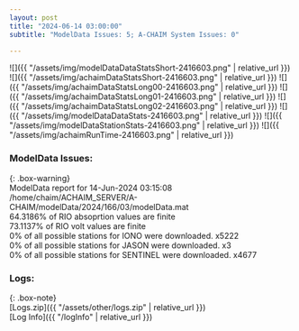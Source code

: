```yaml
---
layout: post
title: "2024-06-14 03:00:00"
subtitle: "ModelData Issues: 5; A-CHAIM System Issues: 0"

---
```


![]({{ "/assets/img/modelDataDataStatsShort-2416603.png" | relative_url }})
![]({{ "/assets/img/achaimDataStatsShort-2416603.png" | relative_url }})
![]({{ "/assets/img/achaimDataStatsLong00-2416603.png" | relative_url }})
![]({{ "/assets/img/achaimDataStatsLong01-2416603.png" | relative_url }})
![]({{ "/assets/img/achaimDataStatsLong02-2416603.png" | relative_url }})
![]({{ "/assets/img/modelDataDataStats-2416603.png" | relative_url }})
![]({{ "/assets/img/modelDataStationStats-2416603.png" | relative_url }})
![]({{ "/assets/img/achaimRunTime-2416603.png" | relative_url }})


### ModelData Issues:  
  
{: .box-warning}  
 ModelData report for 14-Jun-2024 03:15:08   
 /home/chaim/ACHAIM_SERVER/A-CHAIM/modelData/2024/166/03/modelData.mat   
 64.3186% of RIO absoprtion values are finite   
 73.1137% of RIO volt values are finite   
 0% of all possible stations for IONO were downloaded. x5222   
 0% of all possible stations for JASON were downloaded. x3   
 0% of all possible stations for SENTINEL were downloaded. x4677   
  


### Logs:  
  
{: .box-note}  
[Logs.zip]({{ "/assets/other/logs.zip" | relative_url }})  
[Log Info]({{ "/logInfo" | relative_url }})  
